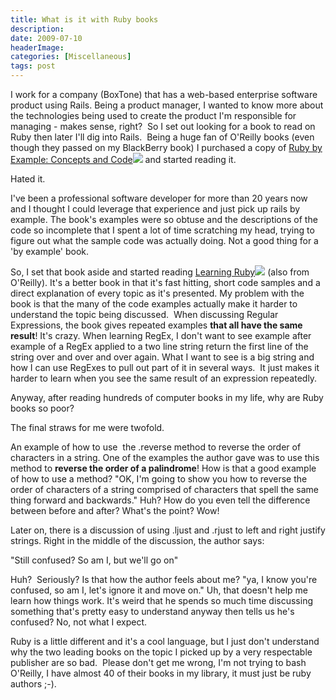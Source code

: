 ```yaml
---
title: What is it with Ruby books
description: 
date: 2009-07-10
headerImage: 
categories: [Miscellaneous]
tags: post
---
```


I work for a company (BoxTone) that has a web-based enterprise software product using Rails. Being a product manager, I wanted to know more about the technologies being used to create the product I'm responsible for managing - makes sense, right?  So I set out looking for a book to read on Ruby then later I'll dig into Rails.  Being a huge fan of O'Reilly books (even though they passed on my BlackBerry book) I purchased a copy of [Ruby by Example: Concepts and Code](http://www.amazon.com/gp/product/1593271484?ie=UTF8&tag=mcnsof-20&linkCode=as2&camp=1789&creative=9325&creativeASIN=1593271484)![](http://www.assoc-amazon.com/e/ir?t=mcnsof-20&l=as2&o=1&a=1593271484) and started reading it.

Hated it.

I've been a professional software developer for more than 20 years now and I thought I could leverage that experience and just pick up rails by example. The book's examples were so obtuse and the descriptions of the code so incomplete that I spent a lot of time scratching my head, trying to figure out what the sample code was actually doing. Not a good thing for a 'by example' book.

So, I set that book aside and started reading [Learning Ruby](http://www.amazon.com/gp/product/B0028N4W6A?ie=UTF8&tag=mcnsof-20&linkCode=as2&camp=1789&creative=9325&creativeASIN=B0028N4W6A)![](http://www.assoc-amazon.com/e/ir?t=mcnsof-20&l=as2&o=1&a=B0028N4W6A) (also from O'Reilly). It's a better book in that it's fast hitting, short code samples and a direct explanation of every topic as it's presented. My problem with the book is that the many of the code examples actually make it harder to understand the topic being discussed.  When discussing Regular Expressions, the book gives repeated examples **that all have the same result**! It's crazy. When learning RegEx, I don't want to see example after example of a RegEx applied to a two line string return the first line of the string over and over and over again. What I want to see is a big string and how I can use RegExes to pull out part of it in several ways.  It just makes it harder to learn when you see the same result of an expression repeatedly.

Anyway, after reading hundreds of computer books in my life, why are Ruby books so poor?  

The final straws for me were twofold.

An example of how to use  the .reverse method to reverse the order of characters in a string. One of the examples the author gave was to use this method to **reverse the order of a palindrome**! How is that a good example of how to use a method? "OK, I'm going to show you how to reverse the order of characters of a string comprised of characters that spell the same thing forward and backwards." Huh? How do you even tell the difference between before and after? What's the point? Wow!

Later on, there is a discussion of using .ljust and .rjust to left and right justify strings. Right in the middle of the discussion, the author says:

"Still confused? So am I, but we'll go on"

Huh?  Seriously? Is that how the author feels about me? "ya, I know you're confused, so am I, let's ignore it and move on." Uh, that doesn't help me learn how things work. It's weird that he spends so much time discussing something that's pretty easy to understand anyway then tells us he's confused? No, not what I expect.

Ruby is a little different and it's a cool language, but I just don't understand why the two leading books on the topic I picked up by a very respectable publisher are so bad.  Please don't get me wrong, I'm not trying to bash O'Reilly, I have almost 40 of their books in my library, it must just be ruby authors ;-).
